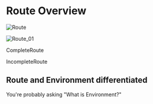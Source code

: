 # Route Overview

![Route](/Route.png)

![Route_01](/Route_01.png)


CompleteRoute

IncompleteRoute

## Route and Environment differentiated

You're probably asking "What is Environment?"

